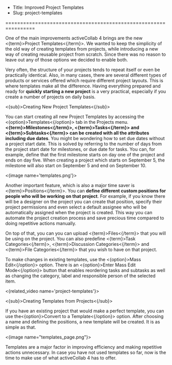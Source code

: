 * Title: Improved Project Templates
* Slug: project-templates

================================================================

One of the main improvements activeCollab 4 brings are the new <{term}>Project Templates<{/term}>. We wanted to keep the simplicity of the old way of creating templates from projects, while introducing a new way of creating reusable project from scratch. Since there was no reason to leave out any of those options we decided to enable both.

Very often, the structure of your projects tends to repeat itself or even be practically identical. Also, in many cases, there are several different types of products or services offered which require different project layouts. This is where templates make all the difference. Having everything prepared and ready for **quickly starting a new project** is a very practical, especially if you create a number of projects on daily basis. 

<{sub}>Creating New Project Templates<{/sub}>

You can start creating all new Project Templates by accessing the <{option}>Templates<{/option}> tab in the Projects menu. **<{term}>Milestones<{/term}>, <{term}>Tasks<{/term}> and <{term}>Subtasks<{/term}> can be created with all the attributes including due dates**. You might be wondering how to set due dates without a project start date. This is solved by referring to the number of days from the project start date for milestones, or due date for tasks. You can, for example, define that the first milestone starts on day one of the project and ends on day five. When creating a project which starts on September 5, the milestone will also start on September 5 and end on September 10. 

<{image name='templates.png'}>

Another important feature, which is also a major time saver is <{term}>Positions<{/term}>. You can **define different custom positions for people who will be working on that project**. For example, if you know there will be a designer on the project you can create that position, specify their project permissions and even select a default assignee who will be automatically assigned when the project is created. This way you can automate the project creation process and save precious time compared to doing repetitive actions manually. 

On top of that, you can you can upload <{term}>Files<{/term}> that you will be using on the project. You can also predefine <{term}>Task Categories<{/term}>, <{term}>Discussion Categories<{/term}> and <{term}>File Categories<{/term}> that you wish to have on that project. 

To make changes in existing templates, use the <{option}>Mass Edit<{/option}> option. There is an <{option}>Enter Mass Edit Mode<{/option}> button that enables reordering tasks and subtasks as well as changing the category, label and responsible person of the selected item.

<{related_video name='project-templates'}>

<{sub}>Creating Templates from Projects<{/sub}>

If you have an existing project that would make a perfect template, you can use the<{option}>Convert to a Template<{/option}> option. After choosing a name and defining the positions, a new template will be created. It is as simple as that. 

<{image name="templates_page.png"}>

Templates are a major factor in improving efficiency and making repetitive actions unnecessary. In case you have not used templates so far, now is the time to make use of what activeCollab 4 has to offer.
